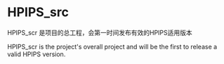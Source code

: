 # HPIPS_src
HPIPS_scr 是项目的总工程，会第一时间发布有效的HPIPS适用版本

HPIPS_scr is the project's overall project and will be the first to release a valid HPIPS version.
